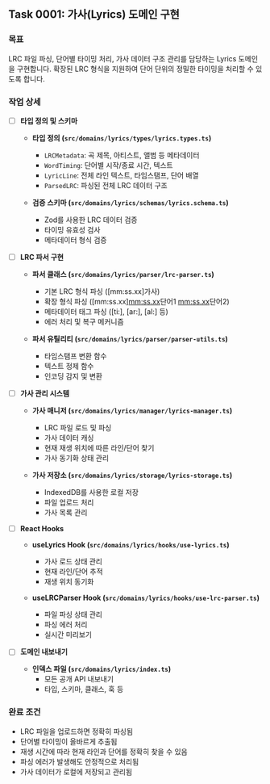 ## Task 0001: 가사(Lyrics) 도메인 구현

### 목표

LRC 파일 파싱, 단어별 타이밍 처리, 가사 데이터 구조 관리를 담당하는 Lyrics 도메인을 구현합니다. 확장된 LRC 형식을 지원하여 단어 단위의 정밀한 타이밍을 처리할 수 있도록 합니다.

### 작업 상세

- [ ] **타입 정의 및 스키마**
  - **타입 정의 (`src/domains/lyrics/types/lyrics.types.ts`)**
    - `LRCMetadata`: 곡 제목, 아티스트, 앨범 등 메타데이터
    - `WordTiming`: 단어별 시작/종료 시간, 텍스트
    - `LyricLine`: 전체 라인 텍스트, 타임스탬프, 단어 배열
    - `ParsedLRC`: 파싱된 전체 LRC 데이터 구조
  
  - **검증 스키마 (`src/domains/lyrics/schemas/lyrics.schema.ts`)**
    - Zod를 사용한 LRC 데이터 검증
    - 타이밍 유효성 검사
    - 메타데이터 형식 검증

- [ ] **LRC 파서 구현**
  - **파서 클래스 (`src/domains/lyrics/parser/lrc-parser.ts`)**
    - 기본 LRC 형식 파싱 ([mm:ss.xx]가사)
    - 확장 형식 파싱 ([mm:ss.xx]<mm:ss.xx>단어1 <mm:ss.xx>단어2)
    - 메타데이터 태그 파싱 ([ti:], [ar:], [al:] 등)
    - 에러 처리 및 복구 메커니즘
  
  - **파서 유틸리티 (`src/domains/lyrics/parser/parser-utils.ts`)**
    - 타임스탬프 변환 함수
    - 텍스트 정제 함수
    - 인코딩 감지 및 변환

- [ ] **가사 관리 시스템**
  - **가사 매니저 (`src/domains/lyrics/manager/lyrics-manager.ts`)**
    - LRC 파일 로드 및 파싱
    - 가사 데이터 캐싱
    - 현재 재생 위치에 따른 라인/단어 찾기
    - 가사 동기화 상태 관리
  
  - **가사 저장소 (`src/domains/lyrics/storage/lyrics-storage.ts`)**
    - IndexedDB를 사용한 로컬 저장
    - 파일 업로드 처리
    - 가사 목록 관리

- [ ] **React Hooks**
  - **useLyrics Hook (`src/domains/lyrics/hooks/use-lyrics.ts`)**
    - 가사 로드 상태 관리
    - 현재 라인/단어 추적
    - 재생 위치 동기화
  
  - **useLRCParser Hook (`src/domains/lyrics/hooks/use-lrc-parser.ts`)**
    - 파일 파싱 상태 관리
    - 파싱 에러 처리
    - 실시간 미리보기

- [ ] **도메인 내보내기**
  - **인덱스 파일 (`src/domains/lyrics/index.ts`)**
    - 모든 공개 API 내보내기
    - 타입, 스키마, 클래스, 훅 등

### 완료 조건

- LRC 파일을 업로드하면 정확히 파싱됨
- 단어별 타이밍이 올바르게 추출됨
- 재생 시간에 따라 현재 라인과 단어를 정확히 찾을 수 있음
- 파싱 에러가 발생해도 안정적으로 처리됨
- 가사 데이터가 로컬에 저장되고 관리됨